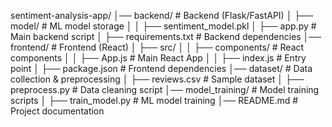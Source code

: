 sentiment-analysis-app/
│── backend/                # Backend (Flask/FastAPI)
│   ├── model/              # ML model storage
│   │   ├── sentiment_model.pkl
│   ├── app.py              # Main backend script
│   ├── requirements.txt    # Backend dependencies
│── frontend/               # Frontend (React)
│   ├── src/
│   │   ├── components/     # React components
│   │   ├── App.js          # Main React App
│   │   ├── index.js        # Entry point
│   ├── package.json        # Frontend dependencies
│── dataset/                # Data collection & preprocessing
│   ├── reviews.csv         # Sample dataset
│   ├── preprocess.py       # Data cleaning script
│── model_training/         # Model training scripts
│   ├── train_model.py      # ML model training
│── README.md               # Project documentation
